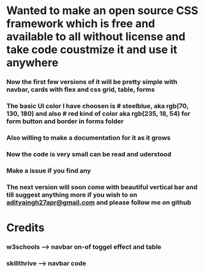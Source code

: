 # Wanted to make an open source CSS framework which is free and available to all without license and take code coustmize it and use it anywhere
### Now the first few versions of it will be pretty simple with navbar, cards with flex and css grid, table, forms
### The basic UI color I have choosen is # **steelblue**, aka rgb(70, 130, 180) and also # **red** kind of color aka rgb(235, 18, 54) for form button and border in forms folder 
### Also willing to make a documentation for it as it grows
### Now the code is very small can be read and uderstood
### Make a issue if you find any 
### The next version will soon come with beautiful vertical bar and till suggest anything more if you wish to on adityaingh27apr@gmail.com and please follow me on github   
# Credits
### w3schools --> navbar on-of toggel effect and table 
### skillthrive --> navbar code
